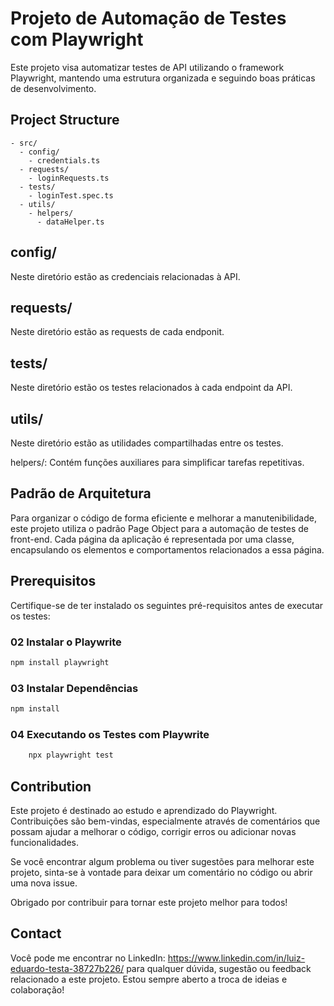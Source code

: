# Projeto de Automação de Testes com Playwright

Este projeto visa automatizar testes de API utilizando o framework Playwright, mantendo uma estrutura organizada e seguindo boas práticas de desenvolvimento.

## Project Structure

```
- src/
  - config/
    - credentials.ts
  - requests/
    - loginRequests.ts
  - tests/
    - loginTest.spec.ts
  - utils/
    - helpers/
      - dataHelper.ts
```

## config/

Neste diretório estão as credenciais relacionadas à API.

## requests/

Neste diretório estão as requests de cada endponit.

## tests/

Neste diretório estão os testes relacionados à cada endpoint da API.

## utils/

Neste diretório estão as utilidades compartilhadas entre os testes.

helpers/: Contém funções auxiliares para simplificar tarefas repetitivas.

## Padrão de Arquitetura

Para organizar o código de forma eficiente e melhorar a manutenibilidade, este projeto utiliza o padrão Page Object para a automação de testes de front-end. Cada página da aplicação é representada por uma classe, encapsulando os elementos e comportamentos relacionados a essa página.

## Prerequisitos

Certifique-se de ter instalado os seguintes pré-requisitos antes de executar os testes:

### 02 Instalar o Playwrite

```bash
npm install playwright
```

### 03 Instalar Dependências

```bash
npm install
```

### 04 Executando os Testes com Playwrite

```bash
    npx playwright test
```

## Contribution

Este projeto é destinado ao estudo e aprendizado do Playwright. Contribuições são bem-vindas, especialmente através de comentários que possam ajudar a melhorar o código, corrigir erros ou adicionar novas funcionalidades.

Se você encontrar algum problema ou tiver sugestões para melhorar este projeto, sinta-se à vontade para deixar um comentário no código ou abrir uma nova issue.

Obrigado por contribuir para tornar este projeto melhor para todos!

## Contact

Você pode me encontrar no LinkedIn: https://www.linkedin.com/in/luiz-eduardo-testa-38727b226/ para qualquer dúvida, sugestão ou feedback relacionado a este projeto. Estou sempre aberto a troca de ideias e colaboração!
